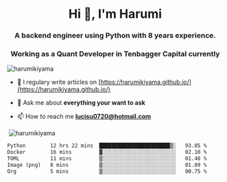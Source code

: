 <h1 align="center">Hi 👋, I'm Harumi</h1>
<h3 align="center">A backend engineer using <b>Python</b> with 8 years experience.</h3>
<h3 align="center">Working as a Quant Developer in <b>Tenbagger Capital</b> currently</h3>

<p align="left"> <img src="https://komarev.com/ghpvc/?username=harumikiyama" alt="harumikiyama" /> </p>


- 📝 I regulary write articles on [https://harumikiyama.github.io/](https://harumikiyama.github.io/)

- 💬 Ask me about **everything your want to ask**

- 📫 How to reach me **lucisu0720@hotmail.com**

<p>&nbsp;<img align="center" src="https://github-readme-stats.vercel.app/api?username=harumikiyama&show_icons=true" alt="harumikiyama" /></p>


<!--START_SECTION:waka-->

```txt
Python        12 hrs 22 mins  ███████████████████████▒░   93.05 %
Docker        16 mins         ▓░░░░░░░░░░░░░░░░░░░░░░░░   02.10 %
TOML          11 mins         ▒░░░░░░░░░░░░░░░░░░░░░░░░   01.48 %
Image (png)   8 mins          ▒░░░░░░░░░░░░░░░░░░░░░░░░   01.09 %
Org           5 mins          ▒░░░░░░░░░░░░░░░░░░░░░░░░   00.75 %
```

<!--END_SECTION:waka-->
